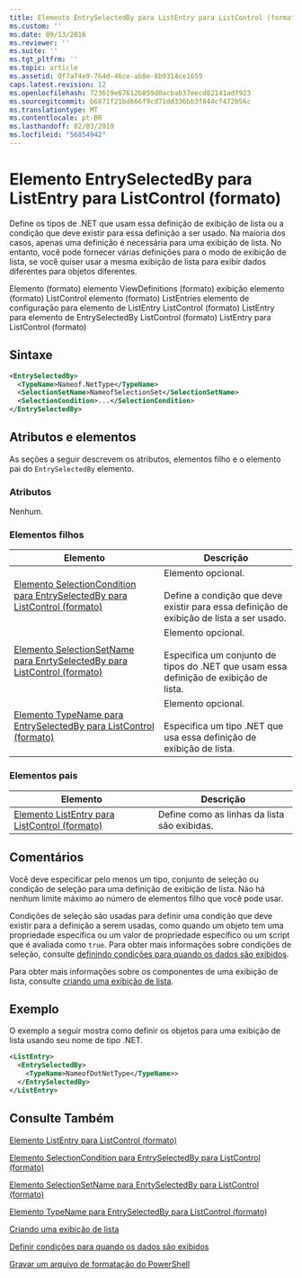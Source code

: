 ```yaml
---
title: Elemento EntrySelectedBy para ListEntry para ListControl (formato) | Microsoft Docs
ms.custom: ''
ms.date: 09/13/2016
ms.reviewer: ''
ms.suite: ''
ms.tgt_pltfrm: ''
ms.topic: article
ms.assetid: 0f7a74e9-764d-46ce-ab8e-8b9314ce1659
caps.latest.revision: 12
ms.openlocfilehash: 723619e67612b859d0acbab37eecd82141adf923
ms.sourcegitcommit: b6871f21bd666f9cd71dd336bb3f844cf472b56c
ms.translationtype: MT
ms.contentlocale: pt-BR
ms.lasthandoff: 02/03/2019
ms.locfileid: "56854942"
---
```

# <a name="entryselectedby-element-for-listentry-for-listcontrol-format"></a>Elemento EntrySelectedBy para ListEntry para ListControl (formato)

Define os tipos de .NET que usam essa definição de exibição de lista ou a condição que deve existir para essa definição a ser usado. Na maioria dos casos, apenas uma definição é necessária para uma exibição de lista. No entanto, você pode fornecer várias definições para o modo de exibição de lista, se você quiser usar a mesma exibição de lista para exibir dados diferentes para objetos diferentes.

Elemento (formato) elemento ViewDefinitions (formato) exibição elemento (formato) ListControl elemento (formato) ListEntries elemento de configuração para elemento de ListEntry ListControl (formato) ListEntry para elemento de EntrySelectedBy ListControl (formato) ListEntry para ListControl (formato)

## <a name="syntax"></a>Sintaxe

```xml
<EntrySelectedBy>
  <TypeName>Nameof.NetType</TypeName>
  <SelectionSetName>NameofSelectionSet</SelectionSetName>
  <SelectionCondition>...</SelectionCondition>
</EntrySelectedBy>
```

## <a name="attributes-and-elements"></a>Atributos e elementos

As seções a seguir descrevem os atributos, elementos filho e o elemento pai do `EntrySelectedBy` elemento.

### <a name="attributes"></a>Atributos

Nenhum.

### <a name="child-elements"></a>Elementos filhos

|Elemento|Descrição|
|-------------|-----------------|
|[Elemento SelectionCondition para EntrySelectedBy para ListControl (formato)](./selectioncondition-element-for-entryselectedby-for-listcontrol-format.md)|Elemento opcional.<br /><br /> Define a condição que deve existir para essa definição de exibição de lista a ser usado.|
|[Elemento SelectionSetName para EnrtySelectedBy para ListControl (formato)](./selectionsetname-element-for-entryselectedby-for-listcontrol-format.md)|Elemento opcional.<br /><br /> Especifica um conjunto de tipos do .NET que usam essa definição de exibição de lista.|
|[Elemento TypeName para EntrySelectedBy para ListControl (formato)](./typename-element-for-entryselectedby-for-listcontrol-format.md)|Elemento opcional.<br /><br /> Especifica um tipo .NET que usa essa definição de exibição de lista.|

### <a name="parent-elements"></a>Elementos pais

|Elemento|Descrição|
|-------------|-----------------|
|[Elemento ListEntry para ListControl (formato)](./listentry-element-for-listcontrol-format.md)|Define como as linhas da lista são exibidas.|

## <a name="remarks"></a>Comentários

Você deve especificar pelo menos um tipo, conjunto de seleção ou condição de seleção para uma definição de exibição de lista. Não há nenhum limite máximo ao número de elementos filho que você pode usar.

Condições de seleção são usadas para definir uma condição que deve existir para a definição a serem usadas, como quando um objeto tem uma propriedade específica ou um valor de propriedade específico ou um script que é avaliada como `true`. Para obter mais informações sobre condições de seleção, consulte [definindo condições para quando os dados são exibidos](./defining-conditions-for-displaying-data.md).

Para obter mais informações sobre os componentes de uma exibição de lista, consulte [criando uma exibição de lista](./creating-a-list-view.md).

## <a name="example"></a>Exemplo

O exemplo a seguir mostra como definir os objetos para uma exibição de lista usando seu nome de tipo .NET.

```xml
<ListEntry>
  <EntrySelectedBy>
    <TypeName>NameofDotNetType</TypeName>>
  </EntrySelectedBy>
</ListEntry>
```

## <a name="see-also"></a>Consulte Também

[Elemento ListEntry para ListControl (formato)](./listentry-element-for-listcontrol-format.md)

[Elemento SelectionCondition para EntrySelectedBy para ListControl (formato)](./selectioncondition-element-for-entryselectedby-for-listcontrol-format.md)

[Elemento SelectionSetName para EnrtySelectedBy para ListControl (formato)](./selectionsetname-element-for-entryselectedby-for-listcontrol-format.md)

[Elemento TypeName para EntrySelectedBy para ListControl (formato)](./typename-element-for-entryselectedby-for-listcontrol-format.md)

[Criando uma exibição de lista](./creating-a-list-view.md)

[Definir condições para quando os dados são exibidos](./defining-conditions-for-displaying-data.md)

[Gravar um arquivo de formatação do PowerShell](./writing-a-powershell-formatting-file.md)
